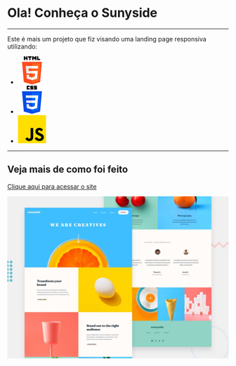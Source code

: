# Ola! Conheça o Sunyside
---
Este é mais um projeto que fiz visando uma landing page responsiva utilizando: 
* ![](images/html-5.png)
* ![](images/css-3.png)
* ![](images/js.png)
---
## Veja mais de como foi feito

[Clique aqui para acessar o site]()

![](design/desktop-preview.jpg)
